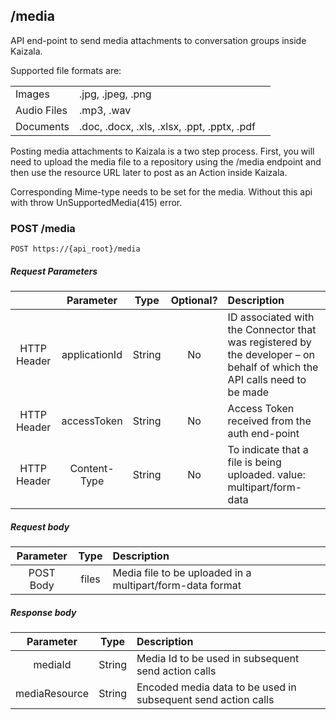 ## /media
API end-point to send media attachments to conversation groups inside Kaizala.

Supported file formats are:

||||
|---|---|---|
| Images | .jpg, .jpeg, .png |
| Audio Files | .mp3, .wav |
| Documents | .doc, .docx, .xls, .xlsx, .ppt, .pptx, .pdf |

Posting media attachments to Kaizala is a two step process. First, you will need to upload the media file to a repository using the /media endpoint and then use the resource URL later to post as an Action inside Kaizala.

Corresponding Mime-type needs to be set for the media. Without this api with throw UnSupportedMedia(415) error.

### POST /media

    POST https://{api_root}/media

##### Request Parameters

|  | Parameter | Type | Optional? | Description |
| :---: | :---: | :---: | :---:	| :--- |
| HTTP Header | applicationId | String | No | ID associated with the Connector that was registered by the developer – on behalf of which the API calls need to be made |
| HTTP Header | accessToken | String | No | Access Token received from the auth end-point |
| HTTP Header | Content-Type | String | No | To indicate that a file is being uploaded. value: multipart/form-data |

##### Request body

| Parameter | Type | Description |
| :---: | :---: | :--- |
| POST Body | files | Media file to be uploaded in a multipart/form-data format |

##### Response body

| Parameter | Type | Description |
| :---: | :---: | :--- |
| mediaId | String | Media Id to be used in subsequent send action calls |
| mediaResource | String | Encoded media data to be used in subsequent send action calls |

